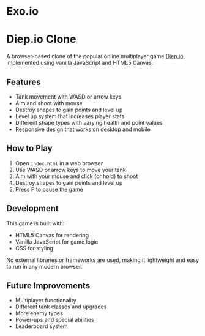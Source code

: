 # Exo.io

# Diep.io Clone

A browser-based clone of the popular online multiplayer game [Diep.io](https://diep.io/), implemented using vanilla JavaScript and HTML5 Canvas.

## Features

- Tank movement with WASD or arrow keys
- Aim and shoot with mouse
- Destroy shapes to gain points and level up
- Level up system that increases player stats
- Different shape types with varying health and point values
- Responsive design that works on desktop and mobile

## How to Play

1. Open `index.html` in a web browser
2. Use WASD or arrow keys to move your tank
3. Aim with your mouse and click (or hold) to shoot
4. Destroy shapes to gain points and level up
5. Press P to pause the game

## Development

This game is built with:
- HTML5 Canvas for rendering
- Vanilla JavaScript for game logic
- CSS for styling

No external libraries or frameworks are used, making it lightweight and easy to run in any modern browser.

## Future Improvements

- Multiplayer functionality
- Different tank classes and upgrades
- More enemy types
- Power-ups and special abilities
- Leaderboard system